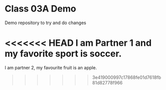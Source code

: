 # Class 03A Demo

Demo repository to try and do changes

<<<<<<< HEAD
I am Partner 1 and my favorite sport is soccer.
=======
I am partner 2, my favourite fruit is an apple.
>>>>>>> 3e419000997c17868fe01d7618fb81d82778f966
